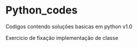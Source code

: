 # Python_codes
Codigos contendo soluções basicas em python v1.0

Exercicio de fixação
implementação de classe

